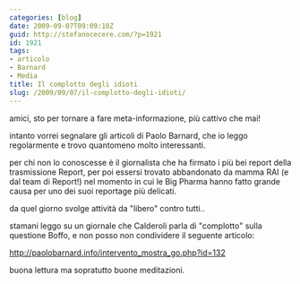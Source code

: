 ```yaml
---
categories: [blog]
date: 2009-09-07T09:09:18Z
guid: http://stefanocecere.com/?p=1921
id: 1921
tags:
- articolo
- Barnard
- Media
title: Il complotto degli idioti
slug: /2009/09/07/il-complotto-degli-idioti/
---
```


amici, sto per tornare a fare meta-informazione, più cattivo che mai!

intanto vorrei segnalare gli articoli di Paolo Barnard, che io leggo regolarmente e trovo quantomeno molto interessanti.

per chi non lo conoscesse è il giornalista che ha firmato i più bei report della trasmissione Report, per poi essersi trovato abbandonato da mamma RAI (e dal team di Report!) nel momento in cui le Big Pharma hanno fatto grande causa per uno dei suoi reportage più delicati.

da quel giorno svolge attività da "libero" contro tutti..

stamani leggo su un giornale che Calderoli parla di "complotto" sulla questione Boffo, e non posso non condividere il seguente articolo:

<a href="http://paolobarnard.info/intervento_mostra_go.php?id=132" target="_blank">http://paolobarnard.info/intervento_mostra_go.php?id=132</a>

buona lettura ma sopratutto buone meditazioni.